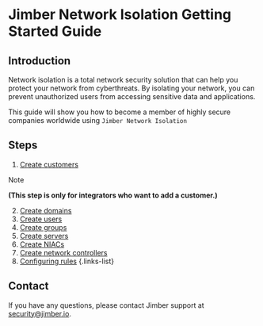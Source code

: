 # Jimber Network Isolation Getting Started Guide

## Introduction

Network isolation is a total network security solution that can help you protect your network from cyberthreats. By isolating your network, you can prevent unauthorized users from accessing sensitive data and applications.

This guide will show you how to become a member of highly secure companies worldwide using `Jimber Network Isolation`


## Steps

1. [Create customers](ni-domains.md)
> [!NOTE]
> **(This step is only for integrators who want to add a customer.)**
2. [Create domains](ni-domains.md)
3. [Create users](ni-users.md)
4. [Create groups](ni-groups.md)
5. [Create servers](ni-servers.md)
6. [Create NIACs](ni-niacs.md)
7. [Create network controllers](ni-admins.md)
8. [Configuring rules](ni-rules.md)
{.links-list}


## Contact

If you have any questions, please contact Jimber support at <a href="mailto:security@jimber.io">security@jimber.io</a>.